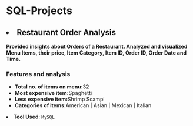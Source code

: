 # SQL-Projects
<h2><li>Restaurant Order Analysis</li></h2>

<b>Provided insights about Orders of a Restaurant. Analyzed and visualized Menu Items, their price, Item Category, Item ID, Order ID, Order Date and Time.</b>

 <h3><b>Features and analysis</b></h3>
    <ul>
      <li><b>Total no. of items on menu:</b>32</li>
      <li><b>Most expensive item:</b>Spaghetti</li>
      <li><b>Less expensive item:</b>Shrimp Scampi</li>
      <li><b>Categories of items:</b>American | Asian | Mexican | Italian</li>
    </ul>
    </li>
    <li><b>Tool Used</b>: <code>MySQL</code>
<!--     <li><b>Repository Link</b>: <a href="#"><h6>4 table.png</h6><h6>4table.pbix</h6></a></li> -->
    
<!--  <h3><b>Report:</b><a href="#"><h6>Performace of products Report.pdf</h6></a></h3> -->
  </ul>
</div>
